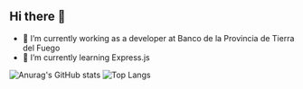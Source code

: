 ## Hi there 👋

- 🔭 I’m currently working as a developer at Banco de la Provincia de Tierra del Fuego
- 🌱 I’m currently learning Express.js

![Anurag's GitHub stats](https://github-readme-stats.vercel.app/api?username=o-agustinSilva&show_icons=true&theme=synthwave) 
![Top Langs](https://github-readme-stats.vercel.app/api/top-langs/?username=o-agustinSilva&langs_count=8&theme=synthwave)
<!--
**o-agustinSilva/o-agustinSilva** is a ✨ _special_ ✨ repository because its `README.md` (this file) appears on your GitHub profile.

Here are some ideas to get you started:



- 👯 I’m looking to collaborate on ...
- 🤔 I’m looking for help with ...
- 💬 Ask me about ...
- 📫 How to reach me: ...
- 😄 Pronouns: ...
- ⚡ Fun fact: ...
-->
